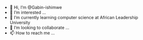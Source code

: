 - 👋 Hi, I’m @Gabin-ishimwe
- 👀 I’m interested ...
- 🌱 I’m currently learning computer science at African Leadership University
- 💞️ I’m looking to collaborate ...
- 📫 How to reach me ...

<!---
Gabin-ishimwe/Gabin-ishimwe is a ✨ special ✨ repository because its `README.md` (this file) appears on your GitHub profile.
You can click the Preview link to take a look at your changes.
--->
